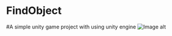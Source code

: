 # FindObject
#A simple unity game project with using unity engine
![Image alt](https://github.com/andrigel/FindObject/tree/screens/menu.jpg)
